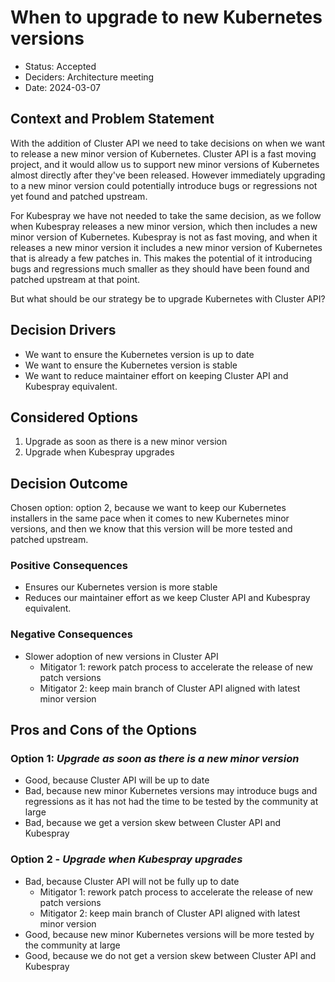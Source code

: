 # When to upgrade to new Kubernetes versions

- Status: Accepted
- Deciders: Architecture meeting
- Date: 2024-03-07

## Context and Problem Statement

With the addition of Cluster API we need to take decisions on when we want to release a new minor version of Kubernetes.
Cluster API is a fast moving project, and it would allow us to support new minor versions of Kubernetes almost directly after they've been released.
However immediately upgrading to a new minor version could potentially introduce bugs or regressions not yet found and patched upstream.

For Kubespray we have not needed to take the same decision, as we follow when Kubespray releases a new minor version, which then includes a new minor version of Kubernetes.
Kubespray is not as fast moving, and when it releases a new minor version it includes a new minor version of Kubernetes that is already a few patches in.
This makes the potential of it introducing bugs and regressions much smaller as they should have been found and patched upstream at that point.

But what should be our strategy be to upgrade Kubernetes with Cluster API?

## Decision Drivers <!-- optional -->

- We want to ensure the Kubernetes version is up to date
- We want to ensure the Kubernetes version is stable
- We want to reduce maintainer effort on keeping Cluster API and Kubespray equivalent.

## Considered Options

1. Upgrade as soon as there is a new minor version
1. Upgrade when Kubespray upgrades

## Decision Outcome

Chosen option: option 2, because we want to keep our Kubernetes installers in the same pace when it comes to new Kubernetes minor versions, and then we know that this version will be more tested and patched upstream.

### Positive Consequences <!-- optional -->

- Ensures our Kubernetes version is more stable
- Reduces our maintainer effort as we keep Cluster API and Kubespray equivalent.

### Negative Consequences <!-- optional -->

- Slower adoption of new versions in Cluster API
  - Mitigator 1: rework patch process to accelerate the release of new patch versions
  - Mitigator 2: keep main branch of Cluster API aligned with latest minor version

## Pros and Cons of the Options <!-- optional -->

### Option 1: _Upgrade as soon as there is a new minor version_

- Good, because Cluster API will be up to date
- Bad, because new minor Kubernetes versions may introduce bugs and regressions as it has not had the time to be tested by the community at large
- Bad, because we get a version skew between Cluster API and Kubespray

### Option 2 - _Upgrade when Kubespray upgrades_

- Bad, because Cluster API will not be fully up to date
  - Mitigator 1: rework patch process to accelerate the release of new patch versions
  - Mitigator 2: keep main branch of Cluster API aligned with latest minor version
- Good, because new minor Kubernetes versions will be more tested by the community at large
- Good, because we do not get a version skew between Cluster API and Kubespray
